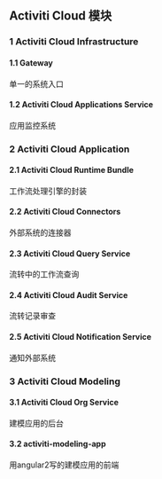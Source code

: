 ## Activiti Cloud 模块

### 1 Activiti Cloud Infrastructure

#### 1.1 Gateway

单一的系统入口

#### 1.2 Activiti Cloud Applications Service

应用监控系统

### 2 Activiti Cloud Application

#### 2.1 Activiti Cloud Runtime Bundle

工作流处理引擎的封装

#### 2.2 Activiti Cloud Connectors

外部系统的连接器

#### 2.3 Activiti Cloud Query Service

流转中的工作流查询

#### 2.4 Activiti Cloud Audit Service

流转记录审查

#### 2.5 Activiti Cloud Notification Service

通知外部系统

### 3 Activiti Cloud Modeling

#### 3.1 Activiti Cloud Org Service

建模应用的后台

#### 3.2 activiti-modeling-app

用angular2写的建模应用的前端

